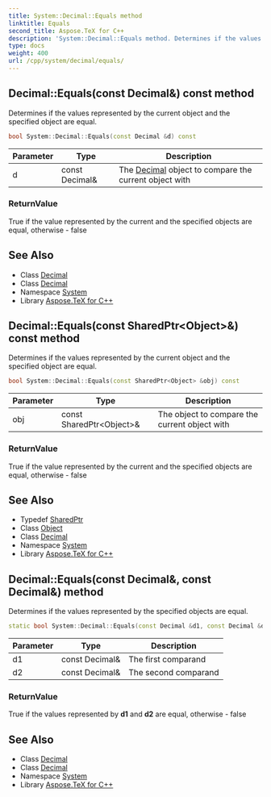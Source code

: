 ```yaml
---
title: System::Decimal::Equals method
linktitle: Equals
second_title: Aspose.TeX for C++
description: 'System::Decimal::Equals method. Determines if the values represented by the current object and the specified object are equal in C++.'
type: docs
weight: 400
url: /cpp/system/decimal/equals/
---
```

## Decimal::Equals(const Decimal\&) const method


Determines if the values represented by the current object and the specified object are equal.

```cpp
bool System::Decimal::Equals(const Decimal &d) const
```


| Parameter | Type | Description |
| --- | --- | --- |
| d | const Decimal\& | The [Decimal](../) object to compare the current object with |

### ReturnValue

True if the value represented by the current and the specified objects are equal, otherwise - false

## See Also

* Class [Decimal](../)
* Class [Decimal](../)
* Namespace [System](../../)
* Library [Aspose.TeX for C++](../../../)
## Decimal::Equals(const SharedPtr\<Object\>\&) const method


Determines if the values represented by the current object and the specified object are equal.

```cpp
bool System::Decimal::Equals(const SharedPtr<Object> &obj) const
```


| Parameter | Type | Description |
| --- | --- | --- |
| obj | const SharedPtr\<Object\>\& | The object to compare the current object with |

### ReturnValue

True if the value represented by the current and the specified objects are equal, otherwise - false

## See Also

* Typedef [SharedPtr](../../sharedptr/)
* Class [Object](../../object/)
* Class [Decimal](../)
* Namespace [System](../../)
* Library [Aspose.TeX for C++](../../../)
## Decimal::Equals(const Decimal\&, const Decimal\&) method


Determines if the values represented by the specified objects are equal.

```cpp
static bool System::Decimal::Equals(const Decimal &d1, const Decimal &d2)
```


| Parameter | Type | Description |
| --- | --- | --- |
| d1 | const Decimal\& | The first comparand |
| d2 | const Decimal\& | The second comparand |

### ReturnValue

True if the values represented by **d1** and **d2** are equal, otherwise - false

## See Also

* Class [Decimal](../)
* Class [Decimal](../)
* Namespace [System](../../)
* Library [Aspose.TeX for C++](../../../)
